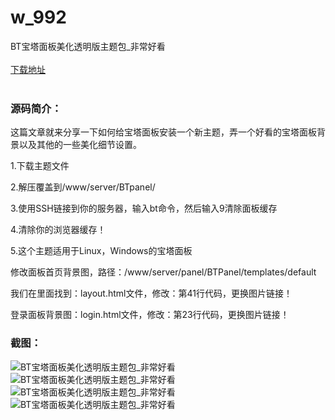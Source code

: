 # w_992
BT宝塔面板美化透明版主题包_非常好看
<br/></br>
[下载地址](https://www.uuid2.com/992.html "下载地址")
<br/></br>
<h3>源码简介：</h3>
<p>这篇文章就来分享一下如何给宝塔面板安装一个新主题，弄一个好看的宝塔面板背景以及其他的一些美化细节设置。<p>
<p>1.下载主题文件<p>
<p>2.解压覆盖到/www/server/BTpanel/<p>
<p>3.使用SSH链接到你的服务器，输入bt命令，然后输入9清除面板缓存<p>
<p>4.清除你的浏览器缓存！<p>
<p>5.这个主题适用于Linux，Windows的宝塔面板<p>
<p>修改面板首页背景图，路径：/www/server/panel/BTPanel/templates/default<p>
<p>我们在里面找到：layout.html文件，修改：第41行代码，更换图片链接！<p>
<p>登录面板背景图：login.html文件，修改：第23行代码，更换图片链接！<p>
<h3>截图：</h3>
<img src="https://www.uuid2.com/wp-content/uploads/img/202105/796d629541.png" alt="BT宝塔面板美化透明版主题包_非常好看"><img src="https://www.uuid2.com/wp-content/uploads/img/202105/b4fa56a611.png" alt="BT宝塔面板美化透明版主题包_非常好看"><img src="https://www.uuid2.com/wp-content/uploads/img/202105/d22c539575.png" alt="BT宝塔面板美化透明版主题包_非常好看"><img src="https://www.uuid2.com/wp-content/uploads/img/202105/e0a8068418.png" alt="BT宝塔面板美化透明版主题包_非常好看">
